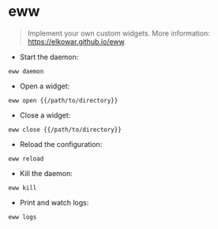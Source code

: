 # eww

> Implement your own custom widgets.
> More information: <https://elkowar.github.io/eww>.

- Start the daemon:

`eww daemon`

- Open a widget:

`eww open {{/path/to/directory}}`

- Close a widget:

`eww close {{/path/to/directory}}`

- Reload the configuration:

`eww reload`

- Kill the daemon:

`eww kill`

- Print and watch logs:

`eww logs`
